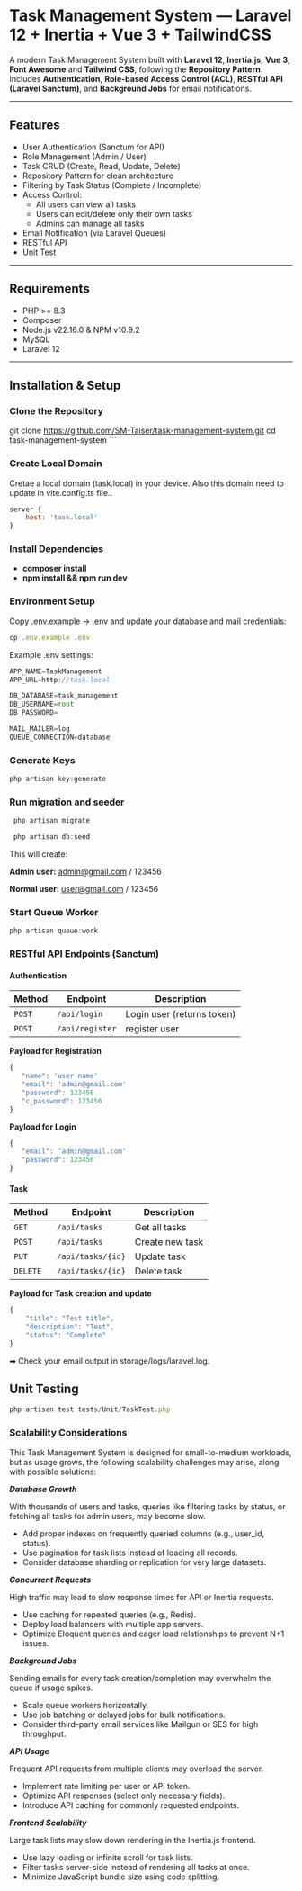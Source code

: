 # Task Management System — Laravel 12 + Inertia + Vue 3 + TailwindCSS

A modern Task Management System built with **Laravel 12**, **Inertia.js**, **Vue 3**, **Font Awesome** and **Tailwind CSS**, following the **Repository Pattern**.  
Includes **Authentication**, **Role-based Access Control (ACL)**, **RESTful API (Laravel Sanctum)**, and **Background Jobs** for email notifications.

---

## Features

-  User Authentication (Sanctum for API)
- Role Management (Admin / User)
- Task CRUD (Create, Read, Update, Delete)
- Repository Pattern for clean architecture
- Filtering by Task Status (Complete / Incomplete)
- Access Control:
  - All users can view all tasks
  - Users can edit/delete only their own tasks
  - Admins can manage all tasks
- Email Notification (via Laravel Queues)
- RESTful API
- Unit Test

---

## Requirements

- PHP >= 8.3  
- Composer  
- Node.js v22.16.0 & NPM v10.9.2
- MySQL  
- Laravel 12  
---

## Installation & Setup

### Clone the Repository
git clone https://github.com/SM-Taiser/task-management-system.git
cd task-management-system ```

### Create Local Domain
Cretae a local domain (task.local) in your device. Also this domain need to update in vite.config.ts file..
```js
server {
    host: 'task.local'
}
```

### Install Dependencies
- **composer install**
- **npm install && npm run dev**
  
### Environment Setup

Copy .env.example → .env and update your database and mail credentials:

```js
cp .env.example .env
 ```
Example .env settings:
```js
APP_NAME=TaskManagement
APP_URL=http://task.local

DB_DATABASE=task_management
DB_USERNAME=root
DB_PASSWORD=

MAIL_MAILER=log
QUEUE_CONNECTION=database
```
### Generate Keys
```js
php artisan key:generate
```
### Run migration and seeder
```js
 php artisan migrate
```
```js
 php artisan db:seed
```

This will create:

**Admin user:** admin@gmail.com / 123456

**Normal user:** user@gmail.com / 123456

### Start Queue Worker

```js
php artisan queue:work
```

### RESTful API Endpoints (Sanctum)

#### Authentication
| Method | Endpoint      | Description                |
| ------ | ------------- | -------------------------- |
| `POST` | `/api/login`  | Login user (returns token) |
| `POST` | `/api/register` | register user               

**Payload for Registration**
```js
{
   "name": 'user name'
   "email": 'admin@gmail.com'
   "password": 123456
   "c_password": 123456
}
```
**Payload for Login**
```js
{
   "email": 'admin@gmail.com'
   "password": 123456
}
```

#### Task
| Method   | Endpoint          | Description        |
| -------- | ----------------- | ------------------ |
| `GET`    | `/api/tasks`      | Get all tasks      |
| `POST`   | `/api/tasks`      | Create new task    |
| `PUT`    | `/api/tasks/{id}` | Update task        |
| `DELETE` | `/api/tasks/{id}` | Delete task        |

**Payload for Task creation and update**
```js
{
	"title": "Test title",
    "description": "Test",
    "status": "Complete"
}
```

➡ Check your email output in storage/logs/laravel.log.

## Unit Testing

```js
php artisan test tests/Unit/TaskTest.php
```
### Scalability Considerations

This Task Management System is designed for small-to-medium workloads, but as usage grows, the following scalability challenges may arise, along with possible solutions:

***Database Growth***

With thousands of users and tasks, queries like filtering tasks by status, or fetching all tasks for admin users, may become slow.
- Add proper indexes on frequently queried columns (e.g., user_id, status).
- Use pagination for task lists instead of loading all records.
- Consider database sharding or replication for very large datasets.

***Concurrent Requests***

High traffic may lead to slow response times for API or Inertia requests.
- Use caching for repeated queries (e.g., Redis).
- Deploy load balancers with multiple app servers.
- Optimize Eloquent queries and eager load relationships to prevent N+1 issues.

***Background Jobs***
  
Sending emails for every task creation/completion may overwhelm the queue if usage spikes.
- Scale queue workers horizontally.
- Use job batching or delayed jobs for bulk notifications.
- Consider third-party email services like Mailgun or SES for high throughput.

***API Usage***

Frequent API requests from multiple clients may overload the server.
- Implement rate limiting per user or API token.
- Optimize API responses (select only necessary fields).
- Introduce API caching for commonly requested endpoints.

***Frontend Scalability***

Large task lists may slow down rendering in the Inertia.js frontend.
- Use lazy loading or infinite scroll for task lists.
- Filter tasks server-side instead of rendering all tasks at once.
- Minimize JavaScript bundle size using code splitting.
